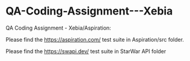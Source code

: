 # QA-Coding-Assignment---Xebia
QA Coding Assignment - Xebia/Aspiration:

Please find the https://aspiration.com/ test suite in Aspiration/src folder. 

Please find the https://swapi.dev/ test suite in StarWar API folder
